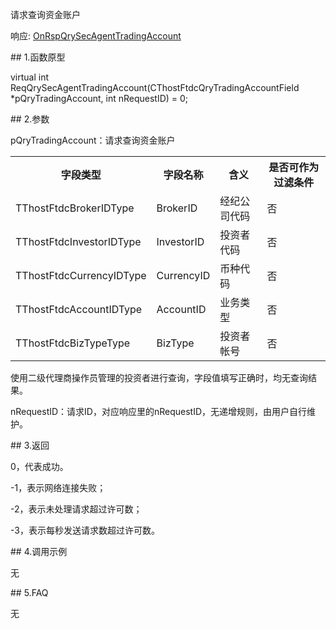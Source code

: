 <p>请求查询资金账户</p>
<p>响应: <a href="../../CTHOSTFTDCTRADERAPI/ONRSPQRYSECAGENTTRADINGACCOUNT/">OnRspQrySecAgentTradingAccount</a></p>
<span class="anchor" id="e829be90-84de-4cb0-bbf6-dbdeec9e0561"></span>
## 1.函数原型
<p>virtual int ReqQrySecAgentTradingAccount(CThostFtdcQryTradingAccountField *pQryTradingAccount, int nRequestID) = 0;</p>
<span class="anchor" id="1412f0dc-086a-45db-9e09-586dde29bb3a"></span>
## 2.参数
<p>pQryTradingAccount：请求查询资金账户</p>
<table><tr><th style="TEXT-ALIGN: center;">字段类型</th><th style="TEXT-ALIGN: center;">字段名称</th><th style="TEXT-ALIGN: center;">含义</th><th style="TEXT-ALIGN: center;">是否可作为过滤条件</th></tr><tr><td style="TEXT-ALIGN: left;">TThostFtdcBrokerIDType</td>
<td style="TEXT-ALIGN: left;">BrokerID</td>
<td style="TEXT-ALIGN: left;">经纪公司代码</td>
<td style="TEXT-ALIGN: left;">否</td>
</tr>
<tr><td style="TEXT-ALIGN: left;">TThostFtdcInvestorIDType</td>
<td style="TEXT-ALIGN: left;">InvestorID</td>
<td style="TEXT-ALIGN: left;">投资者代码</td>
<td style="TEXT-ALIGN: left;">否</td>
</tr>
<tr><td style="TEXT-ALIGN: left;">TThostFtdcCurrencyIDType</td>
<td style="TEXT-ALIGN: left;">CurrencyID</td>
<td style="TEXT-ALIGN: left;">币种代码</td>
<td style="TEXT-ALIGN: left;">否</td>
</tr>
<tr><td style="TEXT-ALIGN: left;">TThostFtdcAccountIDType</td>
<td style="TEXT-ALIGN: left;">AccountID</td>
<td style="TEXT-ALIGN: left;">业务类型</td>
<td style="TEXT-ALIGN: left;">否</td>
</tr>
<tr><td style="TEXT-ALIGN: left;">TThostFtdcBizTypeType</td>
<td style="TEXT-ALIGN: left;">BizType</td>
<td style="TEXT-ALIGN: left;">投资者帐号</td>
<td style="TEXT-ALIGN: left;">否</td>
</tr>
</table>
<p>使用二级代理商操作员管理的投资者进行查询，字段值填写正确时，均无查询结果。</p>
<p>nRequestID：请求ID，对应响应里的nRequestID，无递增规则，由用户自行维护。</p>
<span class="anchor" id="fe828ee4-8770-4180-9825-cc32a8464cde"></span>
## 3.返回
<p>0，代表成功。</p>
<p>-1，表示网络连接失败；</p>
<p>-2，表示未处理请求超过许可数；</p>
<p>-3，表示每秒发送请求数超过许可数。</p>
<span class="anchor" id="adb12dea-d49c-4689-9c44-11e25ee9302b"></span>
## 4.调用示例
<p>无</p>
<span class="anchor" id="b869d50e-d1e5-4b88-8f7e-c7b8d255960d"></span>
## 5.FAQ
<p>无</p>
